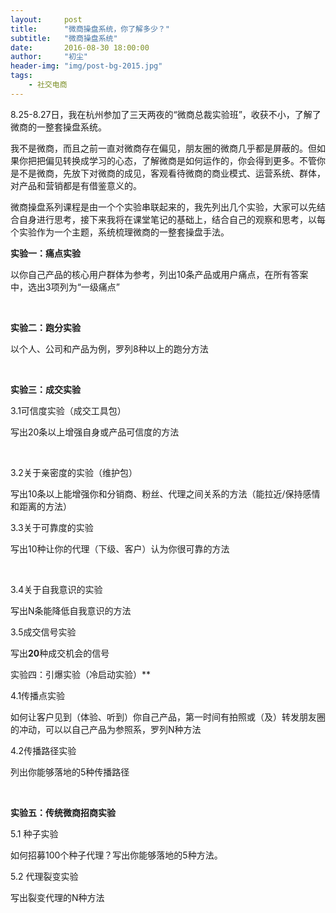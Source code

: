 ```yaml
---
layout:     post
title:      "微商操盘系统，你了解多少？"
subtitle:   "微商操盘系统"
date:       2016-08-30 18:00:00
author:     "初尘"
header-img: "img/post-bg-2015.jpg"
tags:
    - 社交电商
---
```




8.25-8.27日，我在杭州参加了三天两夜的“微商总裁实验班”，收获不小，了解了微商的一整套操盘系统。

我不是微商，而且之前一直对微商存在偏见，朋友圈的微商几乎都是屏蔽的。但如果你把把偏见转换成学习的心态，了解微商是如何运作的，你会得到更多。不管你是不是微商，先放下对微商的成见，客观看待微商的商业模式、运营系统、群体，对产品和营销都是有借鉴意义的。

微商操盘系列课程是由一个个实验串联起来的，我先列出几个实验，大家可以先结合自身进行思考，接下来我将在课堂笔记的基础上，结合自己的观察和思考，以每个实验作为一个主题，系统梳理微商的一整套操盘手法。



**实验一：痛点实验**

以你自己产品的核心用户群体为参考，列出10条产品或用户痛点，在所有答案中，选出3项列为“一级痛点”

 

**实验二：跑分实验**

以个人、公司和产品为例，罗列8种以上的跑分方法

 

**实验三：成交实验**

3.1可信度实验（成交工具包）

写出20条以上增强自身或产品可信度的方法

 

3.2关于亲密度的实验（维护包）

写出10条以上能增强你和分销商、粉丝、代理之间关系的方法（能拉近/保持感情和距离的方法）



3.3关于可靠度的实验

写出10种让你的代理（下级、客户）认为你很可靠的方法

 

3.4关于自我意识的实验

写出N条能降低自我意识的方法



3.5成交信号实验

写出**20**种成交机会的信号



实验四：引爆实验（冷启动实验）**

4.1传播点实验

如何让客户见到（体验、听到）你自己产品，第一时间有拍照或（及）转发朋友圈的冲动，可以以自己产品为参照系，罗列N种方法



4.2传播路径实验

列出你能够落地的5种传播路径

 

**实验五：传统微商招商实验**

5.1 种子实验

如何招募100个种子代理？写出你能够落地的5种方法。



5.2 代理裂变实验

写出裂变代理的N种方法 









